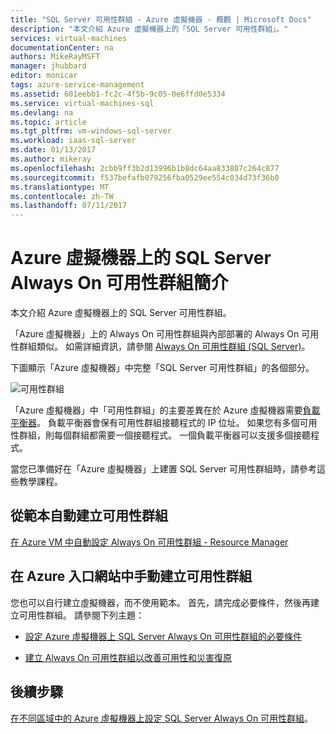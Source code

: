 ```yaml
---
title: "SQL Server 可用性群組 - Azure 虛擬機器 - 概觀 | Microsoft Docs"
description: "本文介紹 Azure 虛擬機器上的「SQL Server 可用性群組」。"
services: virtual-machines
documentationCenter: na
authors: MikeRayMSFT
manager: jhubbard
editor: monicar
tags: azure-service-management
ms.assetid: 601eebb1-fc2c-4f5b-9c05-0e6ffd0e5334
ms.service: virtual-machines-sql
ms.devlang: na
ms.topic: article
ms.tgt_pltfrm: vm-windows-sql-server
ms.workload: iaas-sql-server
ms.date: 01/13/2017
ms.author: mikeray
ms.openlocfilehash: 2cbb9ff3b2d13996b1b8dc64aa833807c264c877
ms.sourcegitcommit: f537befafb079256fba0529ee554c034d73f36b0
ms.translationtype: MT
ms.contentlocale: zh-TW
ms.lasthandoff: 07/11/2017
---
```

# <a name="introducing-sql-server-always-on-availability-groups-on-azure-virtual-machines"></a>Azure 虛擬機器上的 SQL Server Always On 可用性群組簡介 #

本文介紹 Azure 虛擬機器上的 SQL Server 可用性群組。 

「Azure 虛擬機器」上的 Always On 可用性群組與內部部署的 Always On 可用性群組類似。 如需詳細資訊，請參閱 [Always On 可用性群組 (SQL Server)](http://msdn.microsoft.com/library/hh510230.aspx)。 

下圖顯示「Azure 虛擬機器」中完整「SQL Server 可用性群組」的各個部分。

![可用性群組](./media/virtual-machines-windows-portal-sql-availability-group-tutorial/00-EndstateSampleNoELB.png)

「Azure 虛擬機器」中「可用性群組」的主要差異在於 Azure 虛擬機器需要[負載平衡器](../../../load-balancer/load-balancer-overview.md)。 負載平衡器會保有可用性群組接聽程式的 IP 位址。 如果您有多個可用性群組，則每個群組都需要一個接聽程式。 一個負載平衡器可以支援多個接聽程式。

當您已準備好在「Azure 虛擬機器」上建置 SQL Server 可用性群組時，請參考這些教學課程。

## <a name="automatically-create-an-availability-group-from-a-template"></a>從範本自動建立可用性群組

[在 Azure VM 中自動設定 Always On 可用性群組 - Resource Manager](virtual-machines-windows-portal-sql-alwayson-availability-groups.md)

## <a name="manually-create-an-availability-group-in-azure-portal"></a>在 Azure 入口網站中手動建立可用性群組

您也可以自行建立虛擬機器，而不使用範本。 首先，請完成必要條件，然後再建立可用性群組。 請參閱下列主題： 

- [設定 Azure 虛擬機器上 SQL Server Always On 可用性群組的必要條件](virtual-machines-windows-portal-sql-availability-group-prereq.md)

- [建立 Always On 可用性群組以改善可用性和災害復原](virtual-machines-windows-portal-sql-availability-group-tutorial.md)

## <a name="next-steps"></a>後續步驟

[在不同區域中的 Azure 虛擬機器上設定 SQL Server Always On 可用性群組](virtual-machines-windows-portal-sql-availability-group-dr.md)。
